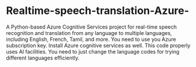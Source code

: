 # Realtime-speech-translation-Azure-
A Python-based Azure Cognitive Services project for real-time speech recognition and translation from any language to multiple languages, including English, French, Tamil, and more.
You need to use you Azure subscription key.
Install Azure cognitive services as well.
This code properly uses AI facilities.
You need to just change the language codes for trying different languages efficiently.
